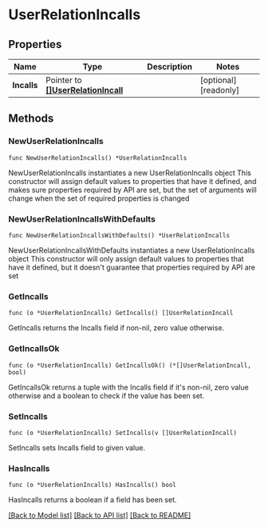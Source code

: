 # UserRelationIncalls

## Properties

Name | Type | Description | Notes
------------ | ------------- | ------------- | -------------
**Incalls** | Pointer to [**[]UserRelationIncall**](UserRelationIncall.md) |  | [optional] [readonly]

## Methods

### NewUserRelationIncalls

`func NewUserRelationIncalls() *UserRelationIncalls`

NewUserRelationIncalls instantiates a new UserRelationIncalls object
This constructor will assign default values to properties that have it defined,
and makes sure properties required by API are set, but the set of arguments
will change when the set of required properties is changed

### NewUserRelationIncallsWithDefaults

`func NewUserRelationIncallsWithDefaults() *UserRelationIncalls`

NewUserRelationIncallsWithDefaults instantiates a new UserRelationIncalls object
This constructor will only assign default values to properties that have it defined,
but it doesn't guarantee that properties required by API are set

### GetIncalls

`func (o *UserRelationIncalls) GetIncalls() []UserRelationIncall`

GetIncalls returns the Incalls field if non-nil, zero value otherwise.

### GetIncallsOk

`func (o *UserRelationIncalls) GetIncallsOk() (*[]UserRelationIncall, bool)`

GetIncallsOk returns a tuple with the Incalls field if it's non-nil, zero value otherwise
and a boolean to check if the value has been set.

### SetIncalls

`func (o *UserRelationIncalls) SetIncalls(v []UserRelationIncall)`

SetIncalls sets Incalls field to given value.

### HasIncalls

`func (o *UserRelationIncalls) HasIncalls() bool`

HasIncalls returns a boolean if a field has been set.

[[Back to Model list]](../README.md#documentation-for-models) [[Back to API list]](../README.md#documentation-for-api-endpoints) [[Back to README]](../README.md)

